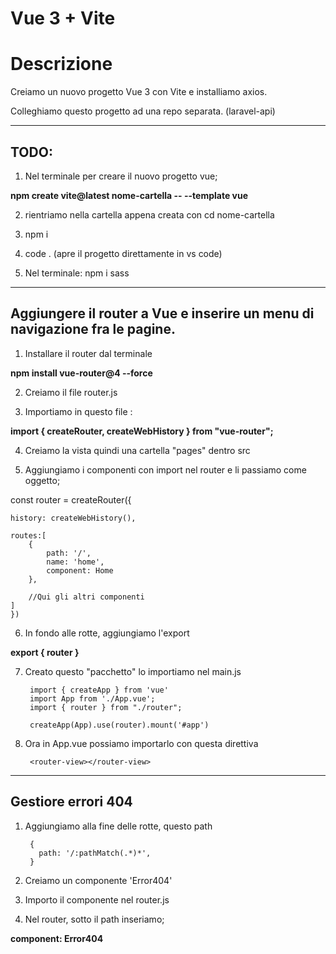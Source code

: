# Vue 3 + Vite

# Descrizione

Creiamo un nuovo progetto Vue 3 con Vite e installiamo axios.

Colleghiamo questo progetto ad una repo separata. (laravel-api)

---

## TODO:

1. Nel terminale per creare il nuovo progetto vue;

**npm create vite@latest nome-cartella -- --template vue**

2. rientriamo nella cartella appena creata con cd nome-cartella

3. npm i

4. code . (apre il progetto direttamente in vs code)

5. Nel terminale: npm i sass

------------

## Aggiungere il router a Vue e inserire un menu di navigazione fra le pagine.

1. Installare il router dal terminale 

**npm install vue-router@4 --force**

2. Creiamo il file router.js 

3. Importiamo in questo file :

**import { createRouter,  createWebHistory } from "vue-router";**

4. Creiamo la vista quindi una cartella "pages" dentro src 

5. Aggiungiamo i componenti con import nel router e li passiamo come oggetto;

const router = createRouter({

    history: createWebHistory(),

    routes:[
        {
            path: '/',
            name: 'home',
            component: Home
        },

        //Qui gli altri componenti
    ]
    })

6. In fondo alle rotte, aggiungiamo l'export

**export { router }**

7. Creato questo "pacchetto" lo importiamo nel main.js 

        import { createApp } from 'vue'
        import App from './App.vue';
        import { router } from "./router";
        
        createApp(App).use(router).mount('#app')

8. Ora in App.vue possiamo importarlo con questa direttiva

        <router-view></router-view>


----------------

## Gestiore errori 404

1. Aggiungiamo alla fine delle rotte, questo path 

        {
          path: '/:pathMatch(.*)*',
        }

2. Creiamo un componente 'Error404'

3. Importo il componente nel router.js 

4. Nel router, sotto il path inseriamo;

**component: Error404**
